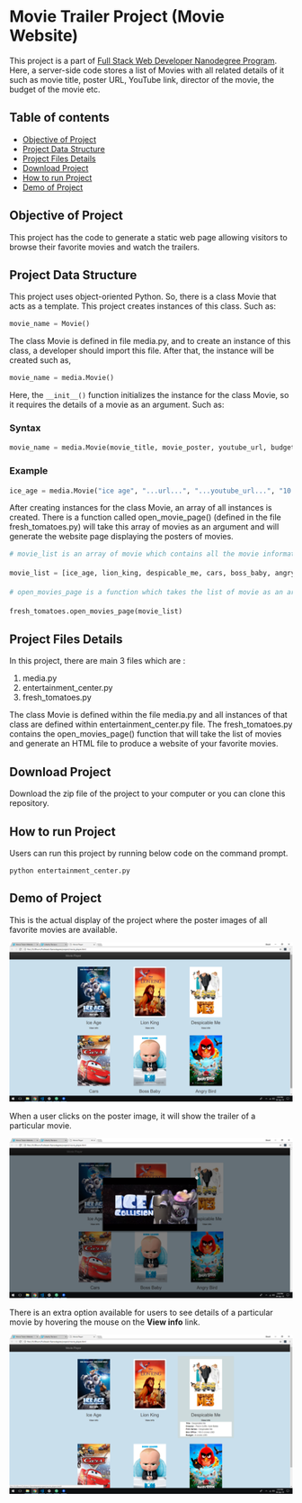 # Movie Trailer Project (Movie Website)

This project is a part of [Full Stack Web Developer Nanodegree Program](https://in.udacity.com/course/full-stack-web-developer-nanodegree--nd004). Here, a server-side code stores a list of Movies with all related details of it such as movie title, poster URL, YouTube link, director of the movie, the budget of the movie etc.

## Table of contents

* [Objective of Project](#objective-of-project)
* [Project Data Structure](#project-data-structure)
* [Project Files Details](#project-files-details)
* [Download Project](#download-project)
* [How to run Project](#how-to-run-project)
* [Demo of Project](#demo-of-project)

## Objective of Project

This project has the code to generate a static web page allowing visitors to browse their favorite movies and watch the trailers.

## Project Data Structure

This project uses object-oriented Python. So, there is a class Movie that acts as a template. This project creates instances of this class. Such as:

```python
movie_name = Movie()
```

The class Movie is defined in file <span>media.py</span>, and to create an instance of this class, a developer should import this file. After that, the instance will be created such as,

```python
movie_name = media.Movie()
```

Here, the `__init__()` function initializes the instance for the class Movie, so it requires the details of a movie as an argument. Such as:

### Syntax

```python
movie_name = media.Movie(movie_title, movie_poster, youtube_url, budget)
```

### Example

```python
ice_age = media.Movie("ice age", "...url...", "...youtube_url...", "10.5 crores USD")
```

After creating instances for the class Movie, an array of all instances is created. There is a function called open_movie_page() (defined in the file fresh_tomatoes.py) will take this array of movies as an argument and will generate the website page displaying the posters of movies.

```python
# movie_list is an array of movie which contains all the movie information

movie_list = [ice_age, lion_king, despicable_me, cars, boss_baby, angry_bird]

# open_movies_page is a function which takes the list of movie as an argument and display all movie poster on the screen

fresh_tomatoes.open_movies_page(movie_list)

```

## Project Files Details

In this project, there are main 3 files which are :

1. <span>media.py</span>
2. entertainment_center.py
3. fresh_tomatoes.py

The class Movie is defined within the file <span>media.</span>py and all instances of that class are defined within entertainment_center.py file. The fresh_tomatoes.py contains the open_movies_page() function that will take the list of movies and generate an HTML file to produce a website of your favorite movies.

## Download Project

Download the zip file of the project to your computer or you can clone this repository.

## How to run Project

Users can run this project by running below code on the command prompt.

```
python entertainment_center.py
```

## Demo of Project

This is the actual display of the project where the poster images of all favorite movies are available.

![image](img/demo1.png)

When a user clicks on the poster image, it will show the trailer of a particular movie.

![image](img/demo2.png)

There is an extra option available for users to see details of a particular movie by hovering the mouse on the **View info** link.

![image](img/demo3.png)